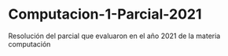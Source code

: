# Computacion-1-Parcial-2021
Resolución del parcial que evaluaron en el año 2021 de la materia computación
